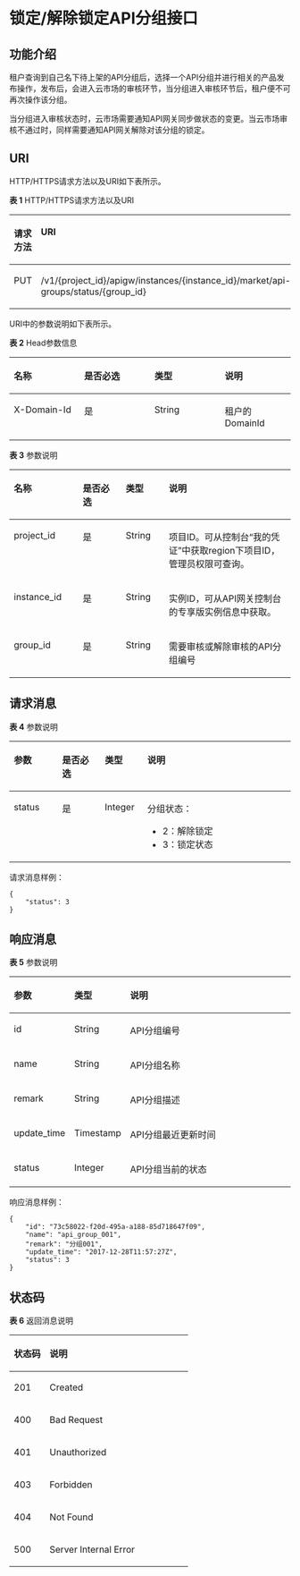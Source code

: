 # 锁定/解除锁定API分组接口<a name="apig-phapi-180713101"></a>

## 功能介绍<a name="section56552939"></a>

租户查询到自己名下待上架的API分组后，选择一个API分组并进行相关的产品发布操作，发布后，会进入云市场的审核环节，当分组进入审核环节后，租户便不可再次操作该分组。

当分组进入审核状态时，云市场需要通知API网关同步做状态的变更。当云市场审核不通过时，同样需要通知API网关解除对该分组的锁定。

## URI<a name="section39214405"></a>

HTTP/HTTPS请求方法以及URI如下表所示。

**表 1**  HTTP/HTTPS请求方法以及URI

<a name="table25580828"></a>
<table><thead align="left"><tr id="row55837938"><th class="cellrowborder" valign="top" width="34.339999999999996%" id="mcps1.2.3.1.1"><p id="p26579147"><a name="p26579147"></a><a name="p26579147"></a>请求方法</p>
</th>
<th class="cellrowborder" valign="top" width="65.66%" id="mcps1.2.3.1.2"><p id="p5427268"><a name="p5427268"></a><a name="p5427268"></a>URI</p>
</th>
</tr>
</thead>
<tbody><tr id="row36955525"><td class="cellrowborder" valign="top" width="34.339999999999996%" headers="mcps1.2.3.1.1 "><p id="p40607543"><a name="p40607543"></a><a name="p40607543"></a>PUT</p>
</td>
<td class="cellrowborder" valign="top" width="65.66%" headers="mcps1.2.3.1.2 "><p id="p876673"><a name="p876673"></a><a name="p876673"></a>/v1/{project_id}/apigw/instances/{instance_id}/market/api-groups/status/{group_id}</p>
</td>
</tr>
</tbody>
</table>

URI中的参数说明如下表所示。

**表 2**  Head参数信息

<a name="table1077685961811"></a>
<table><thead align="left"><tr id="row6776145921810"><th class="cellrowborder" valign="top" width="25%" id="mcps1.2.5.1.1"><p id="p87761159141817"><a name="p87761159141817"></a><a name="p87761159141817"></a>名称</p>
</th>
<th class="cellrowborder" valign="top" width="25%" id="mcps1.2.5.1.2"><p id="p4776175919185"><a name="p4776175919185"></a><a name="p4776175919185"></a>是否必选</p>
</th>
<th class="cellrowborder" valign="top" width="25%" id="mcps1.2.5.1.3"><p id="p677610599186"><a name="p677610599186"></a><a name="p677610599186"></a>类型</p>
</th>
<th class="cellrowborder" valign="top" width="25%" id="mcps1.2.5.1.4"><p id="p1177635911817"><a name="p1177635911817"></a><a name="p1177635911817"></a>说明</p>
</th>
</tr>
</thead>
<tbody><tr id="row177635917187"><td class="cellrowborder" valign="top" width="25%" headers="mcps1.2.5.1.1 "><p id="p18981357121915"><a name="p18981357121915"></a><a name="p18981357121915"></a>X-Domain-Id</p>
</td>
<td class="cellrowborder" valign="top" width="25%" headers="mcps1.2.5.1.2 "><p id="p1877615911184"><a name="p1877615911184"></a><a name="p1877615911184"></a>是</p>
</td>
<td class="cellrowborder" valign="top" width="25%" headers="mcps1.2.5.1.3 "><p id="p11776115931813"><a name="p11776115931813"></a><a name="p11776115931813"></a>String</p>
</td>
<td class="cellrowborder" valign="top" width="25%" headers="mcps1.2.5.1.4 "><p id="p877695917180"><a name="p877695917180"></a><a name="p877695917180"></a>租户的DomainId</p>
</td>
</tr>
</tbody>
</table>

**表 3**  参数说明

<a name="table3901708"></a>
<table><thead align="left"><tr id="row60617309"><th class="cellrowborder" valign="top" width="24.48755124487551%" id="mcps1.2.5.1.1"><p id="p11054978"><a name="p11054978"></a><a name="p11054978"></a>名称</p>
</th>
<th class="cellrowborder" valign="top" width="15.308469153084694%" id="mcps1.2.5.1.2"><p id="p23038040"><a name="p23038040"></a><a name="p23038040"></a>是否必选</p>
</th>
<th class="cellrowborder" valign="top" width="15.308469153084694%" id="mcps1.2.5.1.3"><p id="p54141958"><a name="p54141958"></a><a name="p54141958"></a>类型</p>
</th>
<th class="cellrowborder" valign="top" width="44.89551044895511%" id="mcps1.2.5.1.4"><p id="p23422517"><a name="p23422517"></a><a name="p23422517"></a>说明</p>
</th>
</tr>
</thead>
<tbody><tr id="row964514516215"><td class="cellrowborder" valign="top" width="24.48755124487551%" headers="mcps1.2.5.1.1 "><p id="p55878963"><a name="p55878963"></a><a name="p55878963"></a>project_id</p>
</td>
<td class="cellrowborder" valign="top" width="15.308469153084694%" headers="mcps1.2.5.1.2 "><p id="p29902160"><a name="p29902160"></a><a name="p29902160"></a>是</p>
</td>
<td class="cellrowborder" valign="top" width="15.308469153084694%" headers="mcps1.2.5.1.3 "><p id="p6155914"><a name="p6155914"></a><a name="p6155914"></a>String</p>
</td>
<td class="cellrowborder" valign="top" width="44.89551044895511%" headers="mcps1.2.5.1.4 "><p id="p28867016"><a name="p28867016"></a><a name="p28867016"></a>项目ID。可从控制台“我的凭证”中获取region下项目ID，管理员权限可查询。</p>
</td>
</tr>
<tr id="row1121514457211"><td class="cellrowborder" valign="top" width="24.48755124487551%" headers="mcps1.2.5.1.1 "><p id="p1780913159538"><a name="p1780913159538"></a><a name="p1780913159538"></a>instance_id</p>
</td>
<td class="cellrowborder" valign="top" width="15.308469153084694%" headers="mcps1.2.5.1.2 "><p id="p9809215115310"><a name="p9809215115310"></a><a name="p9809215115310"></a>是</p>
</td>
<td class="cellrowborder" valign="top" width="15.308469153084694%" headers="mcps1.2.5.1.3 "><p id="p1280914152538"><a name="p1280914152538"></a><a name="p1280914152538"></a>String</p>
</td>
<td class="cellrowborder" valign="top" width="44.89551044895511%" headers="mcps1.2.5.1.4 "><p id="p1880914157537"><a name="p1880914157537"></a><a name="p1880914157537"></a>实例ID，可从API网关控制台的专享版实例信息中获取。</p>
</td>
</tr>
<tr id="row18175757"><td class="cellrowborder" valign="top" width="24.48755124487551%" headers="mcps1.2.5.1.1 "><p id="p62950197"><a name="p62950197"></a><a name="p62950197"></a>group_id</p>
</td>
<td class="cellrowborder" valign="top" width="15.308469153084694%" headers="mcps1.2.5.1.2 "><p id="p65801173"><a name="p65801173"></a><a name="p65801173"></a>是</p>
</td>
<td class="cellrowborder" valign="top" width="15.308469153084694%" headers="mcps1.2.5.1.3 "><p id="p28294806"><a name="p28294806"></a><a name="p28294806"></a>String</p>
</td>
<td class="cellrowborder" valign="top" width="44.89551044895511%" headers="mcps1.2.5.1.4 "><p id="p10177951"><a name="p10177951"></a><a name="p10177951"></a>需要审核或解除审核的API分组编号</p>
</td>
</tr>
</tbody>
</table>

## 请求消息<a name="section17385329"></a>

**表 4**  参数说明

<a name="table37751912"></a>
<table><thead align="left"><tr id="row6532026"><th class="cellrowborder" valign="top" width="17.169999999999998%" id="mcps1.2.5.1.1"><p id="p59332065"><a name="p59332065"></a><a name="p59332065"></a>参数</p>
</th>
<th class="cellrowborder" valign="top" width="15.15%" id="mcps1.2.5.1.2"><p id="p41167981"><a name="p41167981"></a><a name="p41167981"></a>是否必选</p>
</th>
<th class="cellrowborder" valign="top" width="15.15%" id="mcps1.2.5.1.3"><p id="p46272198"><a name="p46272198"></a><a name="p46272198"></a>类型</p>
</th>
<th class="cellrowborder" valign="top" width="52.53%" id="mcps1.2.5.1.4"><p id="p57060563"><a name="p57060563"></a><a name="p57060563"></a>说明</p>
</th>
</tr>
</thead>
<tbody><tr id="row58502909"><td class="cellrowborder" valign="top" width="17.169999999999998%" headers="mcps1.2.5.1.1 "><p id="p41115179"><a name="p41115179"></a><a name="p41115179"></a>status</p>
</td>
<td class="cellrowborder" valign="top" width="15.15%" headers="mcps1.2.5.1.2 "><p id="p41995206"><a name="p41995206"></a><a name="p41995206"></a>是</p>
</td>
<td class="cellrowborder" valign="top" width="15.15%" headers="mcps1.2.5.1.3 "><p id="p46168501"><a name="p46168501"></a><a name="p46168501"></a>Integer</p>
</td>
<td class="cellrowborder" valign="top" width="52.53%" headers="mcps1.2.5.1.4 "><p id="p48661089"><a name="p48661089"></a><a name="p48661089"></a>分组状态：</p>
<a name="ul35296617"></a><a name="ul35296617"></a><ul id="ul35296617"><li>2：解除锁定</li><li>3：锁定状态</li></ul>
</td>
</tr>
</tbody>
</table>

请求消息样例：

```
{
	"status": 3
}
```

## 响应消息<a name="section66034445"></a>

**表 5**  参数说明

<a name="table19654592"></a>
<table><thead align="left"><tr id="row67084771"><th class="cellrowborder" valign="top" width="20.200000000000003%" id="mcps1.2.4.1.1"><p id="p65157346"><a name="p65157346"></a><a name="p65157346"></a>参数</p>
</th>
<th class="cellrowborder" valign="top" width="18.18%" id="mcps1.2.4.1.2"><p id="p43253662"><a name="p43253662"></a><a name="p43253662"></a>类型</p>
</th>
<th class="cellrowborder" valign="top" width="61.62%" id="mcps1.2.4.1.3"><p id="p13885694"><a name="p13885694"></a><a name="p13885694"></a>说明</p>
</th>
</tr>
</thead>
<tbody><tr id="row50999402"><td class="cellrowborder" valign="top" width="20.200000000000003%" headers="mcps1.2.4.1.1 "><p id="p37310923"><a name="p37310923"></a><a name="p37310923"></a>id</p>
</td>
<td class="cellrowborder" valign="top" width="18.18%" headers="mcps1.2.4.1.2 "><p id="p2285961"><a name="p2285961"></a><a name="p2285961"></a>String</p>
</td>
<td class="cellrowborder" valign="top" width="61.62%" headers="mcps1.2.4.1.3 "><p id="p50945163"><a name="p50945163"></a><a name="p50945163"></a>API分组编号</p>
</td>
</tr>
<tr id="row27822605"><td class="cellrowborder" valign="top" width="20.200000000000003%" headers="mcps1.2.4.1.1 "><p id="p39038570"><a name="p39038570"></a><a name="p39038570"></a>name</p>
</td>
<td class="cellrowborder" valign="top" width="18.18%" headers="mcps1.2.4.1.2 "><p id="p8007591"><a name="p8007591"></a><a name="p8007591"></a>String</p>
</td>
<td class="cellrowborder" valign="top" width="61.62%" headers="mcps1.2.4.1.3 "><p id="p44635116"><a name="p44635116"></a><a name="p44635116"></a>API分组名称</p>
</td>
</tr>
<tr id="row58309879"><td class="cellrowborder" valign="top" width="20.200000000000003%" headers="mcps1.2.4.1.1 "><p id="p25479736"><a name="p25479736"></a><a name="p25479736"></a>remark</p>
</td>
<td class="cellrowborder" valign="top" width="18.18%" headers="mcps1.2.4.1.2 "><p id="p50592767"><a name="p50592767"></a><a name="p50592767"></a>String</p>
</td>
<td class="cellrowborder" valign="top" width="61.62%" headers="mcps1.2.4.1.3 "><p id="p4373425"><a name="p4373425"></a><a name="p4373425"></a>API分组描述</p>
</td>
</tr>
<tr id="row34110719"><td class="cellrowborder" valign="top" width="20.200000000000003%" headers="mcps1.2.4.1.1 "><p id="p11504864"><a name="p11504864"></a><a name="p11504864"></a>update_time</p>
</td>
<td class="cellrowborder" valign="top" width="18.18%" headers="mcps1.2.4.1.2 "><p id="p59478793"><a name="p59478793"></a><a name="p59478793"></a>Timestamp</p>
</td>
<td class="cellrowborder" valign="top" width="61.62%" headers="mcps1.2.4.1.3 "><p id="p53052963"><a name="p53052963"></a><a name="p53052963"></a>API分组最近更新时间</p>
</td>
</tr>
<tr id="row20904968"><td class="cellrowborder" valign="top" width="20.200000000000003%" headers="mcps1.2.4.1.1 "><p id="p15580818"><a name="p15580818"></a><a name="p15580818"></a>status</p>
</td>
<td class="cellrowborder" valign="top" width="18.18%" headers="mcps1.2.4.1.2 "><p id="p54086728"><a name="p54086728"></a><a name="p54086728"></a>Integer</p>
</td>
<td class="cellrowborder" valign="top" width="61.62%" headers="mcps1.2.4.1.3 "><p id="p18948884"><a name="p18948884"></a><a name="p18948884"></a>API分组当前的状态</p>
</td>
</tr>
</tbody>
</table>

响应消息样例：

```
{
	"id": "73c58022-f20d-495a-a188-85d718647f09",
	"name": "api_group_001",
	"remark": "分组001",
	"update_time": "2017-12-28T11:57:27Z",
	"status": 3
}
```

## 状态码<a name="section22250241"></a>

**表 6**  返回消息说明

<a name="table785918"></a>
<table><thead align="left"><tr id="row35493205"><th class="cellrowborder" valign="top" width="20%" id="mcps1.2.3.1.1"><p id="p56377346"><a name="p56377346"></a><a name="p56377346"></a>状态码</p>
</th>
<th class="cellrowborder" valign="top" width="80%" id="mcps1.2.3.1.2"><p id="p3162295"><a name="p3162295"></a><a name="p3162295"></a>说明</p>
</th>
</tr>
</thead>
<tbody><tr id="row54819357"><td class="cellrowborder" valign="top" width="20%" headers="mcps1.2.3.1.1 "><p id="p11182939"><a name="p11182939"></a><a name="p11182939"></a>201</p>
</td>
<td class="cellrowborder" valign="top" width="80%" headers="mcps1.2.3.1.2 "><p id="p33402906"><a name="p33402906"></a><a name="p33402906"></a>Created</p>
</td>
</tr>
<tr id="row32190706"><td class="cellrowborder" valign="top" width="20%" headers="mcps1.2.3.1.1 "><p id="p57310356"><a name="p57310356"></a><a name="p57310356"></a>400</p>
</td>
<td class="cellrowborder" valign="top" width="80%" headers="mcps1.2.3.1.2 "><p id="p11627275"><a name="p11627275"></a><a name="p11627275"></a>Bad Request</p>
</td>
</tr>
<tr id="row37536618"><td class="cellrowborder" valign="top" width="20%" headers="mcps1.2.3.1.1 "><p id="p20567227"><a name="p20567227"></a><a name="p20567227"></a>401</p>
</td>
<td class="cellrowborder" valign="top" width="80%" headers="mcps1.2.3.1.2 "><p id="p55332692"><a name="p55332692"></a><a name="p55332692"></a>Unauthorized</p>
</td>
</tr>
<tr id="row28232188"><td class="cellrowborder" valign="top" width="20%" headers="mcps1.2.3.1.1 "><p id="p5105877"><a name="p5105877"></a><a name="p5105877"></a>403</p>
</td>
<td class="cellrowborder" valign="top" width="80%" headers="mcps1.2.3.1.2 "><p id="p10922891"><a name="p10922891"></a><a name="p10922891"></a>Forbidden</p>
</td>
</tr>
<tr id="row31197156"><td class="cellrowborder" valign="top" width="20%" headers="mcps1.2.3.1.1 "><p id="p43941679"><a name="p43941679"></a><a name="p43941679"></a>404</p>
</td>
<td class="cellrowborder" valign="top" width="80%" headers="mcps1.2.3.1.2 "><p id="p2506251"><a name="p2506251"></a><a name="p2506251"></a>Not Found</p>
</td>
</tr>
<tr id="row22556263"><td class="cellrowborder" valign="top" width="20%" headers="mcps1.2.3.1.1 "><p id="p15117982"><a name="p15117982"></a><a name="p15117982"></a>500</p>
</td>
<td class="cellrowborder" valign="top" width="80%" headers="mcps1.2.3.1.2 "><p id="p6744143"><a name="p6744143"></a><a name="p6744143"></a>Server Internal Error</p>
</td>
</tr>
</tbody>
</table>

